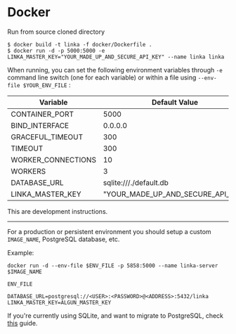 # Docker

Run from source cloned directory

```
$ docker build -t linka -f docker/Dockerfile .
$ docker run -d -p 5000:5000 -e LINKA_MASTER_KEY="YOUR_MADE_UP_AND_SECURE_API_KEY" --name linka linka
```

When running, you can set the following environment variables through `-e` command line switch (one for each variable) or within a file using `--env-file $YOUR_ENV_FILE` :

| Variable           | Default Value                     |
| ------------------ | --------------------------------- |
| CONTAINER_PORT     | 5000                              |
| BIND_INTERFACE     | 0.0.0.0                           |
| GRACEFUL_TIMEOUT   | 300                               |
| TIMEOUT            | 300                               |
| WORKER_CONNECTIONS | 10                                |
| WORKERS            | 3                                 |
| DATABASE_URL       | sqlite:///./default.db            |
| LINKA_MASTER_KEY   | "YOUR_MADE_UP_AND_SECURE_API_KEY" |

This are development instructions. 

--- 

For a production or persistent environment you should setup a custom `IMAGE_NAME`, PostgreSQL database, etc.

Example:

`docker run -d --env-file $ENV_FILE -p 5858:5000 --name linka-server $IMAGE_NAME`



`ENV_FILE`

```
DATABASE_URL=postgresql://<USER>:<PASSWORD>@<ADDRESS>:5432/linka
LINKA_MASTER_KEY=ALGUN_MASTER_KEY
```

If you're currently using SQLite, and want to migrate to PostgreSQL, check [this](POSTGRES.md) guide.
